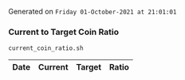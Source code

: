 Generated on `Friday 01-October-2021 at 21:01:01`

### Current to Target Coin Ratio
`current_coin_ratio.sh`

Date|Current|Target|Ratio
---|---|---|---
